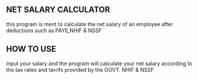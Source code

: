 ## NET SALARY CALCULATOR
this program is ment to calculate the net salary of an employee after deductions such as PAYE,NHIF & NSSF

## HOW TO USE

input your salary and the program will calculate your net salary according to the tax rates and tarrifs provided by the GOVT. NHIF & NSSF
